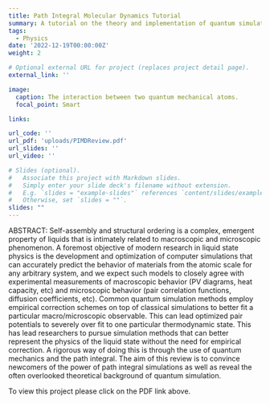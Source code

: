 ```yaml
---
title: Path Integral Molecular Dynamics Tutorial
summary: A tutorial on the theory and implementation of quantum simulation of many body systems.
tags:
  - Physics
date: '2022-12-19T00:00:00Z'
weight: 2

# Optional external URL for project (replaces project detail page).
external_link: ''

image:
  caption: The interaction between two quantum mechanical atoms. 
  focal_point: Smart

links:

url_code: ''
url_pdf: 'uploads/PIMDReview.pdf'
url_slides: ''
url_video: ''

# Slides (optional).
#   Associate this project with Markdown slides.
#   Simply enter your slide deck's filename without extension.
#   E.g. `slides = "example-slides"` references `content/slides/example-slides.md`.
#   Otherwise, set `slides = ""`.
slides: ""
---
```


ABSTRACT: Self-assembly and structural ordering is a complex, emergent property of liquids that is intimately related to macroscopic and microscopic phenomenon. A foremost objective of modern research in liquid state physics is the development and optimization of computer simulations that can accurately predict the behavior of materials from the atomic scale for any arbitrary system, and we expect such models to closely agree with experimental measurements of macroscopic behavior (PV diagrams, heat capacity, etc) and microscopic behavior (pair correlation functions, diffusion coefficients, etc). Common quantum simulation methods employ empirical correction schemes on top of classical simulations to better fit a particular macro/microscopic observable. This can lead optimized pair potentials to severely over fit to one particular thermodynamic state. This has lead researchers to pursue simulation methods that can better represent the physics of the liquid state without the need for empirical correction. A rigorous way of doing this is through the use of quantum mechanics and the path integral. The aim of this review is to convince newcomers of the power of path integral simulations as well as reveal the often overlooked theoretical background of quantum simulation. 

To view this project please click on the PDF link above. 

